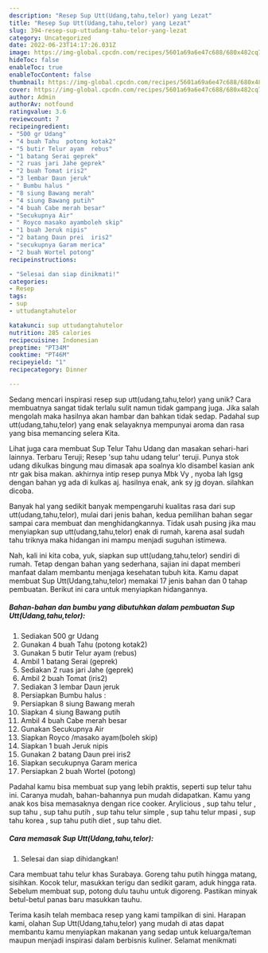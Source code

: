```yaml
---
description: "Resep Sup Utt(Udang,tahu,telor) yang Lezat"
title: "Resep Sup Utt(Udang,tahu,telor) yang Lezat"
slug: 394-resep-sup-uttudang-tahu-telor-yang-lezat
category: Uncategorized
date: 2022-06-23T14:17:26.031Z
image: https://img-global.cpcdn.com/recipes/5601a69a6e47c688/680x482cq70/sup-uttudangtahutelor-foto-resep-utama.jpg
hideToc: false
enableToc: true
enableTocContent: false
thumbnail: https://img-global.cpcdn.com/recipes/5601a69a6e47c688/680x482cq70/sup-uttudangtahutelor-foto-resep-utama.jpg
cover: https://img-global.cpcdn.com/recipes/5601a69a6e47c688/680x482cq70/sup-uttudangtahutelor-foto-resep-utama.jpg
author: Admin
authorAv: notfound
ratingvalue: 3.6
reviewcount: 7
recipeingredient:
- "500 gr Udang"
- "4 buah Tahu  potong kotak2"
- "5 butir Telur ayam  rebus"
- "1 batang Serai geprek"
- "2 ruas jari Jahe geprek"
- "2 buah Tomat iris2"
- "3 lembar Daun jeruk"
- " Bumbu halus "
- "8 siung Bawang merah"
- "4 siung Bawang putih"
- "4 buah Cabe merah besar"
- "Secukupnya Air"
- " Royco masako ayamboleh skip"
- "1 buah Jeruk nipis"
- "2 batang Daun prei  iris2"
- "secukupnya Garam merica"
- "2 buah Wortel potong"
recipeinstructions:

- "Selesai dan siap dinikmati!"
categories:
- Resep
tags:
- sup
- uttudangtahutelor

katakunci: sup uttudangtahutelor 
nutrition: 285 calories
recipecuisine: Indonesian
preptime: "PT34M"
cooktime: "PT46M"
recipeyield: "1"
recipecategory: Dinner

---
```





Sedang mencari inspirasi resep sup utt(udang,tahu,telor) yang unik? Cara membuatnya sangat tidak terlalu sulit namun tidak gampang juga. Jika salah mengolah maka hasilnya akan hambar dan bahkan tidak sedap. Padahal sup utt(udang,tahu,telor) yang enak selayaknya mempunyai aroma dan rasa yang bisa memancing selera Kita.





Lihat juga cara membuat Sup Telur Tahu Udang dan masakan sehari-hari lainnya. Terbaru Teruji; Resep &#39;sup tahu udang telur&#39; teruji. Punya stok udang dikulkas bingung mau dimasak apa soalnya klo disambel kasian ank ntr gak bisa makan. akhirnya intip resep punya Mbk Vy , nyoba lah lgsg dengan bahan yg ada di kulkas aj. hasilnya enak, ank sy jg doyan. silahkan dicoba.

Banyak hal yang sedikit banyak mempengaruhi kualitas rasa dari sup utt(udang,tahu,telor), mulai dari jenis bahan, kedua pemilihan bahan segar sampai cara membuat dan menghidangkannya. Tidak usah pusing jika mau menyiapkan sup utt(udang,tahu,telor) enak di rumah, karena asal sudah tahu triknya maka hidangan ini mampu menjadi suguhan istimewa.






Nah, kali ini kita coba, yuk, siapkan sup utt(udang,tahu,telor) sendiri di rumah. Tetap dengan bahan yang sederhana, sajian ini dapat memberi manfaat dalam membantu menjaga kesehatan tubuh kita. Kamu dapat membuat Sup Utt(Udang,tahu,telor) memakai 17 jenis bahan dan 0 tahap pembuatan. Berikut ini cara untuk menyiapkan hidangannya.

<!--inarticleads1-->

##### Bahan-bahan dan bumbu yang dibutuhkan dalam pembuatan Sup Utt(Udang,tahu,telor):

1. Sediakan 500 gr Udang
1. Gunakan 4 buah Tahu  (potong kotak2)
1. Gunakan 5 butir Telur ayam  (rebus)
1. Ambil 1 batang Serai (geprek)
1. Sediakan 2 ruas jari Jahe (geprek)
1. Ambil 2 buah Tomat (iris2)
1. Sediakan 3 lembar Daun jeruk
1. Persiapkan  Bumbu halus :
1. Persiapkan 8 siung Bawang merah
1. Siapkan 4 siung Bawang putih
1. Ambil 4 buah Cabe merah besar
1. Gunakan Secukupnya Air
1. Siapkan  Royco /masako ayam(boleh skip)
1. Siapkan 1 buah Jeruk nipis
1. Gunakan 2 batang Daun prei  iris2
1. Siapkan secukupnya Garam merica
1. Persiapkan 2 buah Wortel (potong)


Padahal kamu bisa membuat sup yang lebih praktis, seperti sup telur tahu ini. Caranya mudah, bahan-bahannya pun mudah didapatkan. Kamu yang anak kos bisa memasaknya dengan rice cooker. Arylicious , sup tahu telur , sup tahu , sup tahu putih , sup tahu telur simple , sup tahu telur mpasi , sup tahu korea , sup tahu putih diet , sup tahu diet. 

<!--inarticleads2-->

##### Cara memasak Sup Utt(Udang,tahu,telor):


1. Selesai dan siap dihidangkan!

Cara membuat tahu telur khas Surabaya. Goreng tahu putih hingga matang, sisihkan. Kocok telur, masukkan terigu dan sedikit garam, aduk hingga rata. Sebelum membuat sup, potong dulu tauhu untuk digoreng. Pastikan minyak betul-betul panas baru masukkan tauhu. 

Terima kasih telah membaca resep yang kami tampilkan di sini. Harapan kami, olahan Sup Utt(Udang,tahu,telor) yang mudah di atas dapat membantu kamu menyiapkan makanan yang sedap untuk keluarga/teman maupun menjadi inspirasi dalam berbisnis kuliner. Selamat menikmati
